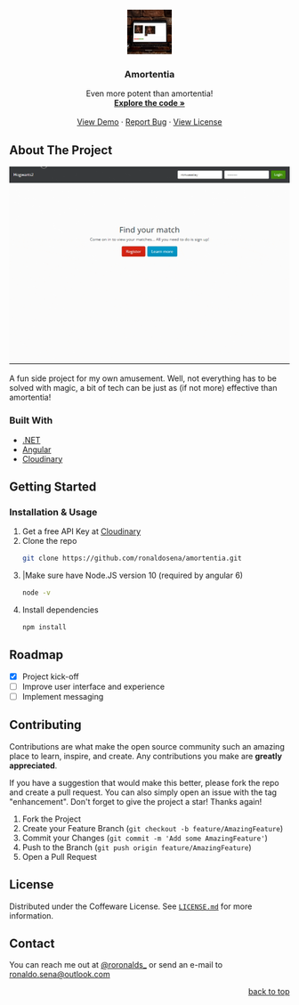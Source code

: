 <div id="top"></div>

<!-- PROJECT LOGO -->
<br />
<div align="center">
  <a href="https://github.com/ronaldosena/amortentia/commits/">
    <img src="assets/amortentia.jpg" alt="Logo" width="80" height="80">
  </a>

  <h3 align="center">Amortentia</h3>

  <p align="center">
    Even more potent than amortentia!
    <br />
    <a href="https://github.com/ronaldosena/amortentia/commits/"><strong>Explore the code »</strong></a>
    <br />
    <br />
    <a href="https://github.com/ronaldosena/amortentia/assets/amortentia.jpg">View Demo</a>
    ·
    <a href="https://github.com/ronaldosena/amortentia/issues">Report Bug</a>
    ·
    <a href="https://github.com/ronaldosena/amortentia/LICENSE.md">View License</a>
  </p>
</div>

## About The Project

[![Chess app][demo-gif]](https://github.com/ronaldosena/amortentia)

A fun side project for my own amusement. Well, not everything has to be solved with magic, a bit of tech can be just as (if not more) effective than amortentia!

### Built With

- [.NET](https://dotnet.microsoft.com/)
- [Angular](https://angular.io/)
- [Cloudinary](https://cloudinary.com/)

## Getting Started

### Installation & Usage

1. Get a free API Key at [Cloudinary](https://cloudinary.com/documentation)
2. Clone the repo
   ```sh
   git clone https://github.com/ronaldosena/amortentia.git
   ```
3. |Make sure have Node.JS version 10 (required by angular 6)
   ```sh
   node -v
   ```
4. Install dependencies
   ```sh
   npm install
   ```

## Roadmap

- [x] Project kick-off
- [ ] Improve user interface and experience
- [ ] Implement messaging

<!-- CONTRIBUTING -->

## Contributing

Contributions are what make the open source community such an amazing place to learn, inspire, and create. Any contributions you make are **greatly appreciated**.

If you have a suggestion that would make this better, please fork the repo and create a pull request. You can also simply open an issue with the tag "enhancement".
Don't forget to give the project a star! Thanks again!

1. Fork the Project
2. Create your Feature Branch (`git checkout -b feature/AmazingFeature`)
3. Commit your Changes (`git commit -m 'Add some AmazingFeature'`)
4. Push to the Branch (`git push origin feature/AmazingFeature`)
5. Open a Pull Request

<!-- LICENSE -->

## License

Distributed under the Coffeware License. See [`LICENSE.md`](https://github.com/ronaldosena/amortentia/LICENSE.md) for more information.

<!-- CONTACT -->

## Contact

You can reach me out at [@roronalds\_](https://twitter.com/roronalds_) or send an e-mail to ronaldo.sena@outlook.com

<p align="right"><a href="#top">back to top</a></p>

<!-- MARKDOWN LINKS & IMAGES -->

[demo-gif]: assets/amortentia.gif
